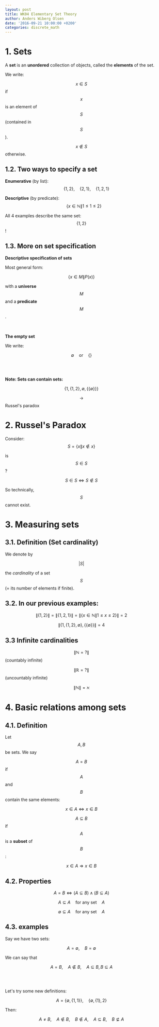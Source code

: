 ```yaml
---
layout: post
title: WK04 Elementary Set Theory
author: Anders Wiberg Olsen
date: '2016-09-21 10:00:00 +0200'
categories: discrete_math
---
```


# 1. Sets

A __set__ is an __unordered__ collection of objects, called the __elements__ of the set.

We write:

$$ x \in S $$ if $$ x $$ is an element of $$ S $$ (contained in $$ S $$).

$$ x \not\in S $$ otherwise.

## 1.2. Two ways to specify a set

__Enumerative__ (by list): $$ \quad \quad \{1, 2\}, \quad \{2, 1\}, \quad \{1, 2, 1\} $$

__Descriptive__ (by predicate): $$ \quad \{x \in \mathbb{N} \| 1  \le 1 \le 2 \} $$

All 4 examples describe the same set: $$ \{1, 2 \} $$!

## 1.3. More on set specification

__Descriptive specification of sets__

Most general form:

$$ \{x \in M \| P(x) \} $$

with a __universe__ $$ M $$ and a __predicate__ $$ M $$.

<br/><br/>
__The empty set__

We write:

$$ \emptyset \quad \text{or} \quad \{\} $$

<br/><br/>

__Note: Sets can contain sets:__

$$ \{1, \{1, 2\}, \emptyset , \{\{\emptyset \}\}\} $$

$$ \rightarrow $$ Russel's paradox

# 2. Russel's Paradox

Consider: $$ S = \{x \| x \not\in x \} $$

is $$ S \in S $$?

$$ S \in S \Leftrightarrow S \not\in S $$

So technically, $$ S $$ cannot exist.

# 3. Measuring sets

## 3.1. Definition (Set cardinality)

We denote by

$$ |S| $$

the _cardinality_ of a set $$ S $$ (= its number of elements if finite).

## 3.2. In our previous examples:

$$ \|\{1, 2 \}\| = \|\{1, 2, 1 \}\| = \|\{x \in \mathbb{N} \| 1 \le x \le 2 \}\| = 2$$

$$ \|\{1, \{1, 2\}, \emptyset \}, \{\{\emptyset \}\} \| = 4 $$

## 3.3 Infinite cardinalities

$$ \|\mathbb{N} = ?\| $$ (countably infinite)

$$ \|\mathbb{R} = ?\| $$ (uncountably infinite)

$$\|\mathbb{N}\| = \aleph $$

# 4. Basic relations among sets

## 4.1. Definition

Let $$ A, B $$ be sets. We say

$$ A = B $$ if $$ A $$ and $$ B $$ contain the same elements:  

$$ x \in A \Leftrightarrow x \in B $$

$$ A \subseteq B $$ if $$ A $$ is a __subset__ of $$ B $$:

$$ x \in A \Rightarrow x \in B $$

## 4.2. Properties

$$ A = B \Leftrightarrow (A \subseteq B) \wedge (B \subseteq A) $$

$$ A \subseteq A  \quad \text{for any set} \quad A $$

$$ \emptyset  \subseteq A  \quad \text{for any set} \quad A $$

## 4.3. examples

Say we have two sets:

$$ A = \emptyset , \quad B = \emptyset $$

We can say that

$$ A = B, \quad A \not\in B, \quad A \subseteq B, B \subseteq A $$

<br/><br/>

Let's try some new definitions:

$$ A = \big\{\emptyset , \{1, 1\} \big\}, \quad \big\{\emptyset , \{1\}, 2\big\} $$

Then:

$$ A \neq B, \quad A \not\in B, \quad B \not\in A, \quad A \subseteq B, \quad B \not\subseteq A $$
